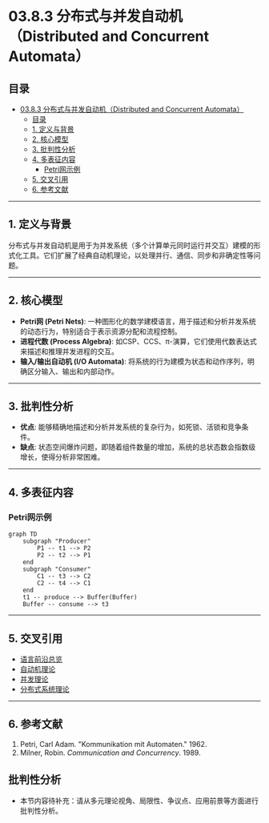 # 03.8.3 分布式与并发自动机（Distributed and Concurrent Automata）

## 目录

- [03.8.3 分布式与并发自动机（Distributed and Concurrent Automata）](#0383-分布式与并发自动机distributed-and-concurrent-automata)
  - [目录](#目录)
  - [1. 定义与背景](#1-定义与背景)
  - [2. 核心模型](#2-核心模型)
  - [3. 批判性分析](#3-批判性分析)
  - [4. 多表征内容](#4-多表征内容)
    - [Petri网示例](#petri网示例)
  - [5. 交叉引用](#5-交叉引用)
  - [6. 参考文献](#6-参考文献)

---

## 1. 定义与背景

分布式与并发自动机是用于为并发系统（多个计算单元同时运行并交互）建模的形式化工具。它们扩展了经典自动机理论，以处理并行、通信、同步和非确定性等问题。

---

## 2. 核心模型

- **Petri网 (Petri Nets)**: 一种图形化的数学建模语言，用于描述和分析并发系统的动态行为，特别适合于表示资源分配和流程控制。
- **进程代数 (Process Algebra)**: 如CSP、CCS、π-演算，它们使用代数表达式来描述和推理并发进程的交互。
- **输入/输出自动机 (I/O Automata)**: 将系统的行为建模为状态和动作序列，明确区分输入、输出和内部动作。

---

## 3. 批判性分析

- **优点**: 能够精确地描述和分析并发系统的复杂行为，如死锁、活锁和竞争条件。
- **缺点**: 状态空间爆炸问题，即随着组件数量的增加，系统的总状态数会指数级增长，使得分析非常困难。

---

## 4. 多表征内容

### Petri网示例

```mermaid
graph TD
    subgraph "Producer"
        P1 -- t1 --> P2
        P2 -- t2 --> P1
    end
    subgraph "Consumer"
        C1 -- t3 --> C2
        C2 -- t4 --> C1
    end
    t1 -- produce --> Buffer(Buffer)
    Buffer -- consume --> t3
```

---

## 5. 交叉引用

- [语言前沿总览](README.md)
- [自动机理论](README.md)
- [并发理论](README.md)
- [分布式系统理论](README.md)

---

## 6. 参考文献

1. Petri, Carl Adam. "Kommunikation mit Automaten." 1962.
2. Milner, Robin. *Communication and Concurrency*. 1989.


## 批判性分析

- 本节内容待补充：请从多元理论视角、局限性、争议点、应用前景等方面进行批判性分析。
